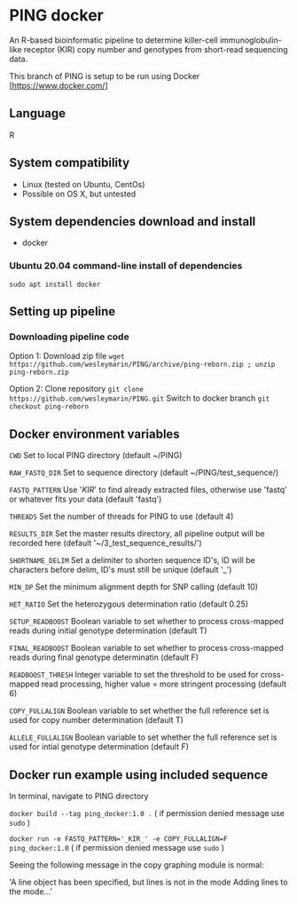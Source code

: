 # PING docker
An R-based bioinformatic pipeline to determine killer-cell immunoglobulin-like receptor (KIR) copy number and genotypes from short-read sequencing data.

This branch of PING is setup to be run using Docker [https://www.docker.com/]


## Language
R


## System compatibility
* Linux (tested on Ubuntu, CentOs)
* Possible on OS X, but untested


## System dependencies download and install
* docker 


### Ubuntu 20.04 command-line install of dependencies
`sudo apt install docker`


## Setting up pipeline
### Downloading pipeline code
Option 1: Download zip file `wget https://github.com/wesleymarin/PING/archive/ping-reborn.zip ; unzip ping-reborn.zip`

Option 2: Clone repository `git clone https://github.com/wesleymarin/PING.git`
          Switch to docker branch  `git checkout ping-reborn`


## Docker environment variables
`CWD` Set to local PING directory (default ~/PING)

`RAW_FASTQ_DIR` Set to sequence directory (default ~/PING/test_sequence/)

`FASTQ_PATTERN` Use '_KIR_' to find already extracted files, otherwise use 'fastq' or whatever fits your data (default 'fastq')

`THREADS` Set the number of threads for PING to use (default 4)

`RESULTS_DIR` Set the master results directory, all pipeline output will be recorded here (default '~/3_test_sequence_results/')

`SHORTNAME_DELIM` Set a delimiter to shorten sequence ID's, ID will be characters before delim, ID's must still be unique (default '_')

`MIN_DP` Set the minimum alignment depth for SNP calling (default 10)

`HET_RATIO` Set the heterozygous determination ratio (default 0.25)

`SETUP_READBOOST` Boolean variable to set whether to process cross-mapped reads during initial genotype determination (default T)

`FINAL_READBOOST` Boolean variable to set whether to process cross-mapped reads during final genotype determinatin (default F)

`READBOOST_THRESH` Integer variable to set the threshold to be used for cross-mapped read processing, higher value = more stringent processing (default 6)

`COPY_FULLALIGN` Boolean variable to set whether the full reference set is used for copy number determination (default T)

`ALLELE_FULLALIGN` Boolean variable to set whether the full reference set is used for intial genotype determination (default F)


## Docker run example using included sequence
In terminal, navigate to PING directory

`docker build --tag ping_docker:1.0 .`
( if permission denied message use `sudo` )

`docker run -e FASTQ_PATTERN='_KIR_' -e COPY_FULLALIGN=F ping_docker:1.0`
( if permission denied message use `sudo` )


Seeing the following message in the copy graphing module is normal:

'A line object has been specified, but lines is not in the mode
Adding lines to the mode...'
